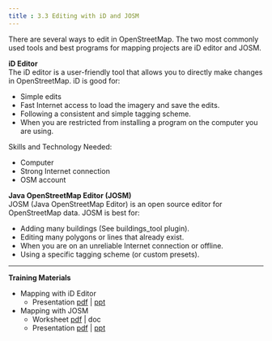 ```yaml
---
title : 3.3 Editing with iD and JOSM
---
```

There are several ways to edit in OpenStreetMap. The two most commonly used tools and best programs for mapping projects are iD editor and JOSM.

**iD Editor**
<br>The iD editor is a user-friendly tool that allows you to directly make changes in OpenStreetMap.
iD is good for:

* Simple edits
* Fast Internet access to load the imagery and save the edits.
* Following a consistent and simple tagging scheme.
* When you are restricted from installing a program on the computer you are using.

Skills and Technology Needed:

* Computer
* Strong Internet connection
* OSM account


**Java OpenStreetMap Editor (JOSM)**  
JOSM (Java OpenStreetMap Editor) is an open source editor for OpenStreetMap data. JOSM is best for:

* Adding many buildings (See buildings_tool plugin).
* Editing many polygons or lines that already exist.
* When you are on an unreliable Internet connection or offline.
* Using a specific tagging scheme (or custom presets).


***
**Training Materials** 

* Mapping with iD Editor
  * Presentation [pdf](https://drive.google.com/open?id=156Ey5WKHS7VEiQ4Bkn6Q0e5B7-7Dzicn) | [ppt](https://drive.google.com/open?id=147CRdJzxoAbQmO1RxqnEFePoKb7x7aMi)
* Mapping with JOSM 
  * Worksheet [pdf](https://drive.google.com/open?id=17vFsfGl6gyfUQ1QoQsHl7peTLPg5sI1P) | doc
  * Presentation [pdf](https://drive.google.com/open?id=1MgqqTj3Cmif41Qj6-Imjrq56tYQsThFh) | [ppt](https://drive.google.com/open?id=1qCSwxJqwhxOmuoNImjAFPtOXwUomwSOV)
